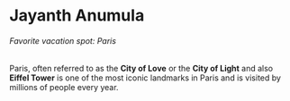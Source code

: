 # Jayanth Anumula
###### Favorite vacation spot: Paris
Paris, often referred to as the **City of Love** or the **City of Light** and also **Eiffel Tower** is one of the most iconic landmarks in Paris and is visited by millions of people every year.